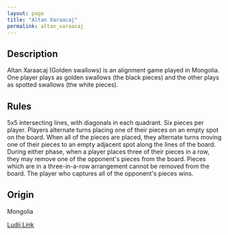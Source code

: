 ```yaml
---
layout: page
title: "Altan Xaraacaj"
permalink: altan_xaraacaj
---
```


## Description

Altan Xaraacaj (Golden swallows) is an alignment game played in Mongolia. One player plays as golden swallows (the black pieces) and the other plays as spotted swallows (the white pieces).

## Rules

5x5 intersecting lines, with diagonals in each quadrant. Six pieces per player. Players alternate turns placing one of their pieces on an empty spot on the board. When all of the pieces are placed, they alternate turns moving one of their pieces to an empty adjacent spot along the lines of the board. During either phase, when a player places three of their pieces in a row, they may remove one of the opponent's pieces from the board. Pieces which are in a three-in-a-row arrangement cannot be removed from the board. The player who captures all of the opponent's pieces wins.


## Origin

Mongolia

[Ludii Link]( https://ludii.games/details.php?keyword=Altan%20Xaraacaj )
